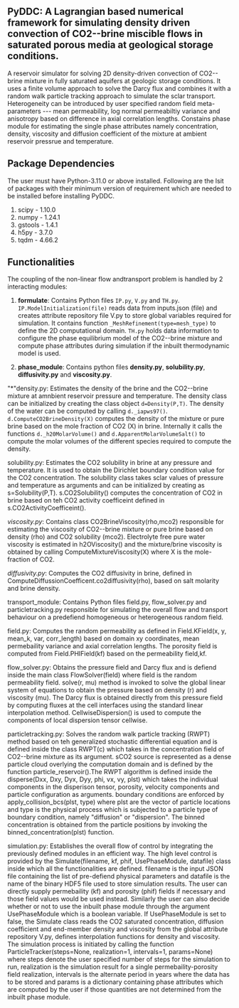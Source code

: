 ## PyDDC: A Lagrangian based numerical framework for simulating density driven convection of CO2--brine miscible flows in saturated porous media at geological storage conditions.
A reservoir simulator for solving 2D density-driven convection of CO2--brine mixture in fully saturated aquifers at geologic storage conditions. It uses a finite volume approach to solve the Darcy flux and combines it with a random walk particle tracking approach to simulate the sclar transport. Heterogeneity can be introduced by user specified random field meta-parameters --- mean permeability, log normal permeabiltiy variance and anisotropy based on difference in axial correlation lengths. Constains phase module for estimating the single phase attributes namely concentration, density, viscosity and diffusion coefficient of the mixture at ambient reservoir pressrue and temperature.

## Package Dependencies
The user must have Python-3.11.0 or above installed. Following are the lsit of packages with their minimum version of requirement which are needed to be installed before installing PyDDC. 
  1. scipy - 1.10.0
  2. numpy - 1.24.1
  3. gstools - 1.4.1
  4. h5py - 3.7.0
  5. tqdm - 4.66.2

## Functionalities
The coupling of the non-linear flow andtransport problem is handled by 2 interacting modules:


1. **formulate**: Contains Python files ```IP.py```, ```V.py``` and ```TH.py```. ```IP.ModelInitialization(file)``` reads data from inputs.json (file) and creates attribute repository file V.py to store global variables required for simulation. It contains function ```_MeshRefinement(type=mesh_type)``` to define the 2D computational domain. ```TH.py``` holds data information to configure the phase equilibrium model of the CO2--brine mixture and compute phase attributes during simulation if the inbuilt thermodynamic model is used.


2. **phase_module**: Contains python files **density.py**, **solubility.py**, **diffusivity.py** and **viscosity.py**.


  "*"density.py: Estimates the density of the brine and the CO2--brine mixture at amnbient reservoir pressure and temperature.
                 The density class can be initialized by creating the class object ```d=Density(P,T)```. The density of the water can be computed by
                 calling ```d._iapws97()```. ```d.ComputeCO2BrineDensity(X)``` computes the density of the mixture or pure brine based on the mole
                 fraction of CO2 (X) in brine. Internally it calls the functions ```d._h20MolarVolume()``` and ```d.ApparentMolarVolumeSalt()``` to
                 compute the molar volumes of the different species required to compute the density.


solubility.py: Estimates the CO2 solubility in brine at any pressure and temperature. It is used to obtain the Dirichlet
boundary condition value for the CO2 concentration. The solubility class takes sclar values of pressure and temperature as
arguments and can be initialized by creating as s=Solubility(P,T). s.CO2Solubility() computes the concentration of CO2 in
brine based on teh CO2 activity coefficeint defined in s.CO2ActivityCoefficeint().


*viscosity.py*: Contains class CO2BrineViscosity(rho,mco2) responsible for estimating the viscosity of CO2--brine mixture or
pure brine based on density (rho) and CO2 solubility (mco2). Electrolyte free pure water viscosity is estimated in
h2OViscosity() and the mixture/brine viscosity is obtained by calling ComputeMixtureViscosity(X) where X is the mole-
fraction of CO2.


*diffusivity.py*: Computes the CO2 diffusivity in brine, defined in ComputeDiffussionCoefficent.co2diffusivity(rho), based on
salt molarity and brine density.




transport_module: Contains Python files field.py, flow_solver.py and particletracking.py responsible for simulating
the overall flow and transport behaviour on a predefiend homogeneous or heterogeneous random field.


field.py:  Computes the random permeability as defined in Field.KField(x, y, mean_k, var, corr_length) based on domain xy
coordinates, mean permebaility variance and axial correlation lengths. The porosity field is computed from Field.PHIField(kf)
based on the permeability field,kf.


flow_solver.py: Obtains the pressure field and Darcy flux and is defiend inside the main class FlowSolver(field) where
field is the random permeability field. solve(r, mu) method is invoked to solve the global linear system of equations to
obtain the pressure based on density (r) and viscosity (mu). The Darcy flux is obtained directly from this pressure field by
computing fluxes at the cell interfaces using the standard linear interpolation method. CellwiseDispersion() is used to compute
the components of local dispersion tensor cellwise.


particletracking.py: Solves the random walk particle tracking (RWPT) method based on teh generalized stochastic differential
equation and is defined inside the class RWPT(c) which takes in the concentration field of CO2--brine mixture as its argument.
sCO2 source is represented as a dense particle cloud overlying the computation domain and is defined by the function
particle_reservoir().The RWPT algorithm is defined inside the disperse(Dxx, Dxy, Dyx, Dyy, phi, vx, vy, plst) which takes the
individual components in the disperison tensor, porosity, velocity components and particle configuration as arguments. boundary
conditions are enforced by apply_collision_bcs(plst, type) where plst are the vector of particle locations and type is the
physical process which is subjected to a particle type of boundary condition, namely "diffusion" or "dispersion". The binned
concentration is obtained from the particle positions by invoking the binned_concentration(plst) function.




simulation.py: Establishes the overall flow of control by integrating the previously defined modules in an efficient way. The high level control is provided by the Simulate(filename, kf, phif, UsePhaseModule, datafile) class inside which all the functionalities are defined. filename is the input JSON file containing the list of pre-defiend physical parameters and datafile is the name of the binary HDF5 file used to store simulation results. The user can directly supply permebaility (kf) and porosity (phif) fields if necessary and those field values would be used instead. Similarly the user can also decide whether or not to use the inbuilt phase module through the argument UsePhaseModule which is a boolean variable. If UsePhaseModule is set to false, the Simulate class reads the CO2 saturated concentration, diffusion coefficient and end-member density and viscosity from the global attribute repository V.py, defines interpolation functions for density and viscosity. The simulation process is initiated by calling the function ParticleTracker(steps=None, realization=1, intervals=1, params=None) where steps denote the user specified number of steps for the simulation to run, realization is the simulation result for a single permebaility-porosity field realization, intervals is the alternate period in years where the data has to be stored and params is a dictionary containing phase attributes which are computed by the user if those quantities are not determined from the inbuilt phase module.
